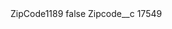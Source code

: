 <?xml version="1.0" encoding="UTF-8"?>
<CustomMetadata xmlns="http://soap.sforce.com/2006/04/metadata" xmlns:xsi="http://www.w3.org/2001/XMLSchema-instance" xmlns:xsd="http://www.w3.org/2001/XMLSchema">
    <label>ZipCode1189</label>
    <protected>false</protected>
    <values>
        <field>Zipcode__c</field>
        <value xsi:type="xsd:string">17549</value>
    </values>
</CustomMetadata>
